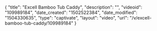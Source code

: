 {
    "title": "Excell Bamboo Tub Caddy",
    "description": "",
    "videoid": "109989184",
    "date_created": "1502522384",
    "date_modified": "1504330635",
    "type": "captivate",
    "layout": "video",
    "url": "\/v\/excell-bamboo-tub-caddy\/109989184"
}